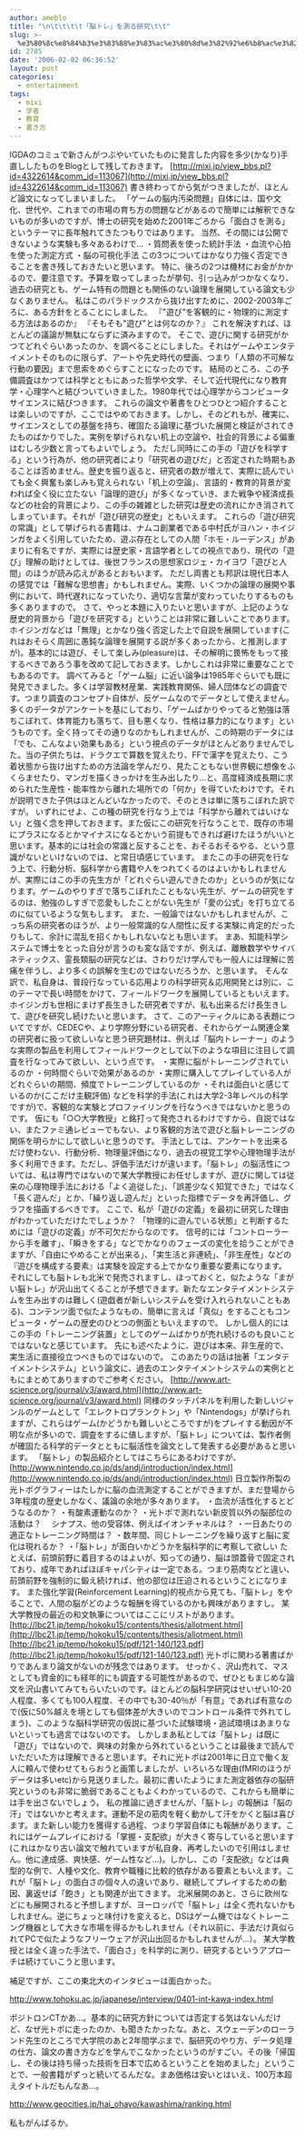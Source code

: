 ```yaml
---
author: ameblo
title: "\n\t\t\t\t「脳トレ」を測る研究\t\t"
slug: >-
  %e3%80%8c%e8%84%b3%e3%83%88%e3%83%ac%e3%80%8d%e3%82%92%e6%b8%ac%e3%82%8b%e7%a0%94%e7%a9%b6
id: 2785
date: '2006-02-02 06:36:52'
layout: post
categories:
  - entertainment
tags:
  - mixi
  - 学者
  - 教育
  - 書き方
---
```


IGDAのコミュで新さんがつぶやいていたものに発言した内容を多少(かなり)手直ししたものをBlogとして残しておきます。 [http://mixi.jp/view_bbs.pl?id=4322614&comm_id=113067](http://mixi.jp/view_bbs.pl?id=4322614&comm_id=113067) 書き終わってから気がつきましたが、ほとんど論文になってしまいました。 「ゲームの脳内汚染問題」自体には、国や文化、世代や、これまでの市場の育ち方の問題などがあるので簡単には解釈できないものが多いのですが、博士の研究を始めた2001年ごろから「面白さを測る」というテーマに長年触れてきたつもりではあります。 当然、その間には公開できないような実験も多々あるわけで… ・質問表を使った統計手法 ・血流や心拍を使った測定方式 ・脳の可視化手法 この3つについてはかなり力強く否定できることを書き残しておきたいと思います。 特に、後ろの2つは機材にお金がかかるので、要注意です。予算を取ってしまったが挙句、引っ込みがつかなくなり、過去の研究とも、ゲーム特有の問題とも関係のない論理を展開している論文も少なくありません。 私はこのパラドックスから抜け出すために、2002-2003年ごろに、ある方針をとることにしました。 『"遊び"を客観的に・物理的に測定する方法はあるのか』 『そもそも"遊び"とは何なのか？』 これを解決すれば、ほとんどの議論が無駄にならずに済みますので。 そこで、遊びに関する研究がかつてどれぐらいあったのか、を調べることにしました。それはゲームやエンタテイメントそのものに限らず、アートや先史時代の壁画、つまり「人類の不可解な行動の要因」まで思索をめぐらすことになったのです。 結局のところ、この予備調査はかつては科学とともにあった哲学や文学、そして近代現代になり教育学・心理学へと結びついていきました。1980年代では心理学からコンピュータサイエンスに結びつきます。 これらの論文や著書をひとつひとつ紹介することは楽しいのですが、ここではやめておきます。しかし、そのどれもが、確実に、サイエンスとしての基盤を持ち、確固たる論理に基づいた展開と検証がされてきたものばかりでした。実例を挙げられない机上の空論や、社会的背景による偏重はむしろ少数と言ってもよいでしょう。 ただし同時にこの手の「遊びを科学する」という行為が、他の研究者により「研究者の遊びだ」と否定された時期もあることは否めません。歴史を振り返ると、研究者の数が増えて、実際に読んでいても全く興奮も楽しみも覚えられない「机上の空論」、言語的・教育的背景が変われば全く役に立たない「論理的遊び」が多くなっていき、また戦争や経済成長などの社会的背景により、この手の雑雑とした研究は歴史の流れにかき消されてしまっています。それが「遊び研究の歴史」ともいえます。 これらの「遊び研究の常識」として挙げられる書籍は、ナムコ創業者である中村氏がヨハン・ホイジンガをよく引用していたため、遊ぶ存在としての人間「ホモ・ルーデンス」があまりに有名ですが、実際には歴史家・言語学者としての視点であり、現代の「遊び」理解の助けとしては、後世フランスの思想家ロジェ・カイヨワ「遊びと人間」のほうが読み応えがあるとおもいます。 ただし両書とも邦訳は現代日本人の感覚では「難解な思想書」かもしれません。実際、いくつかの論理の展開や事例において、時代遅れになっていたり、適切な言葉が変わっていたりするものも多くありますので。 さて、やっと本題に入りたいと思いますが、上記のような歴史的背景から「遊びを研究する」ということは非常に難しいことであります。ホイジンガなどは「無理」とかなり強く否定した上で自説を展開しています(これはおそらく周囲に愚鈍な論理を展開する説が多くあったから、と推測しますが)。基本的には遊び、そして楽しみ(pleasure)は、その解明に畏怖をもって接するべきであろう事を改めて記しておきます。しかしこれは非常に重要なことでもあるのです。 調べてみると「ゲーム脳」に近い論争は1985年ぐらいでも既に発見できました。多くは学習教材産業、実践教育関係、婦人団体などの調査です。つまり調査のコンセプト自体が、反ゲームなのでデータとして使えません。多くのデータがアンケートを基にしており、「ゲームばかりやってると勉強は落ちこぼれて、体育能力も落ちて、目も悪くなり、性格は暴力的になります」というものです。全く持ってその通りなのかもしれませんが、この時期のデータには「でも、こんなよい効果もある」という視点のデータがほとんどありませんでした。当の子供たちは、ドラクエで算数を覚えたり、FFで漢字を覚えたり、こう着状態から抜け出すための方法論を学んだり、見たこともない世界観に想像をふくらませたり、マンガを描くきっかけを生み出したり…と、高度経済成長期に求められた生産性・能率性から離れた場所での「何か」を得ていたわけです。それが説明できた子供はほとんどいなかったので、そのときは単に落ちこぼれた訳ですが。 いずれにせよ、この種の研究を行なう上では「科学から離れてはいけない」と強く念を押しておきます。また仮にこの研究を行なうことで、既存の市場にプラスになるとかマイナスになるとかいう前提もできれば避けたほうがいいと思います。基本的には社会の常識と反することを、おそるおそるやる、という意識がないといけないのでは、と常日頃感じています。 またこの手の研究を行なう上で、行動分析、脳科学から書籍や人をつれてくるのはよいかもしれませんが、実際にはこの手の先生方が「どれぐらい遊んできたのか」というのが気になります。ゲームのやりすぎで落ちこぼれたこともない先生が、ゲームの研究をするのは、勉強のしすぎで恋愛もしたことがない先生が「愛の公式」を打ち立てるのに似ているような気もします。 また、一般論ではないかもしれませんが、こっち系の研究者のほうが、より一般常識的な人間性に反する実験に肯定的だったりもして、余計に混乱を招くかもしれないなとも思います。 まあ、知能科学システムで博士をとった自分が言うのも変な話ですが、例えば、離散数学やサイバネティックス、霊長類脳の研究などは、さわりだけ学んでも一般人には理解に苦痛を伴うし、より多くの誤解を生むのではないだろうか、と思います。 そんな訳で、私自身は、普段行なっている応用よりの科学研究＆応用開発とは別に、このテーマで長い時間をかけて、フィールドワークを展開しているともいえます。ホイジンガも世相にまけず長生きした研究者ですが、私も出来るだけ長生きして、遊びを研究し続けたいと思います。 さて、このアーティクルにある表題についてですが、CEDECや、より学際分野にいる研究者、それからゲーム関連企業の研究者に扱って欲しいなと思う研究題材は、例えば「脳内トレーナー」のような実際の製品を利用してフィールドワークとして以下のような項目に注目して調査を行なってみて欲しい、という点です。 ・実際に脳がトレーニングされているのか ・何時間ぐらいで効果があるのか ・実際に購入してプレイしている人がどれぐらいの期間、頻度でトレーニングしているのか ・それは面白いと感じているのか(ここだけ主観評価) などを科学的手法(これは大学2-3年レベルの科学ですが)で、客観的な実験とプロファイリングを行なうべきではないかと思うのです。 仮にも「○○大学教授」と銘打って発売されるわけですから、自説ではない、またファミ通レビューでもない、より客観的方法で遊びと脳トレーニングの関係を明らかにして欲しいと思うのです。 手法としては、アンケートを出来るだけ使わない、行動分析、物理量評価になり、過去の視覚工学や心理物理手法が多く利用できます。ただし、評価手法だけが違います。「脳トレ」の脳活性については、私は専門ではないので某大学教授にお任せしますが、遊びに関しては従来の心理物理手法における「よく追従した」、「誤差少なく知覚できた」ではなく「長く遊んだ」とか、「繰り返し遊んだ」といった指標でデータを再評価し、グラフを描画するべきです。 ここで、私が「遊びの定義」を最初に研究した理由がわかっていただけたでしょうか？ 「物理的に遊んでいる状態」と判断するためには「遊びの定義」が不可欠だからなのです。 信号的には「コントローラーから手を離す」、「瞬きをする」などでかなりのフェーズの変化を拾うことができますが、「自由にやめることが出来る」、「実生活と非連続」、「非生産性」などの『遊びを構成する要素』は実験を設定する上でかなり重要な要素になります。 それにしても脳トレも北米で発売されますし、ほっておくと、似たような「まがい脳トレ」が沢山出てくることが予想できます。新たなエンタテイメントシステムを生み出すのは難しく(遊戯者が新しいシステムを受け入れられないこともある)、コンテンツ面で似たようなもの、簡単に言えば「真似」をすることもコンピュータ・ゲームの歴史のひとつの側面ともいえますので。 しかし個人的にはこの手の「トレーニング装置」としてのゲームばかりが売れ続けるのも良いことではないなと感じています。 先にも述べたように、遊びは本来、非生産的で、実生活に直接役立つべきものではないので。 このあたりの話は拙著「エンタテイメントシステム」という論文に、過去のエンタテイメントシステムの実例とともにまとめてありますのでご参考ください。 [http://www.art-science.org/journal/v3/award.html](http://www.art-science.org/journal/v3/award.html) 同様のタッチパネルを利用した新しいジャンルのゲームとして「エレクトロプランクトン」や「Nintendogs」が挙げられますが、これらはゲーム(かどうかも難しいところですが)をプレイする動因が不明な点が多いので、調査をするに値しますが、「脳トレ」については、製作者側が確固たる科学的データとともに脳活性を論文として発表する必要があると思います。 「脳トレ」の製品紹介としてはこちらにあるわけですが、 [http://www.nintendo.co.jp/ds/andj/introduction/index.html](http://www.nintendo.co.jp/ds/andj/introduction/index.html) 日立製作所製の光トポグラフィーはたしかに脳の血流測定することができますが、まだ登場から3年程度の歴史しかなく、議論の余地が多々あります。 ・血流が活性化するとどうなるのか？ ・有酸素運動なのか？ ・光トポで測れない新皮質以外の脳部位の活動は？ 　シナプス、他の受容体、例えばイオンチャネルは？ ・一日あたりの適正なトレーニング時間は？ ・数年間、同じトレーニングを繰り返すと脳に変化は現れるか？ ・「脳トレ」が面白いかどうかを脳科学的に考察して欲しい たとえば、前頭前野に着目するのはよいが、知っての通り、脳は頭蓋骨で固定されており、成年であればほぼキャパシティは一定である。つまり筋肉などと違い、前頭前野を強制的に鍛え続ければ、他の部位は圧迫されるということになります。 また強化学習(Reinforcement Learning)的視点から見ても、「脳トレ」をやることで、人間の脳がどのような報酬を得ているのかも興味がありますし。 某大学教授の最近の和文執筆についてはここにリストがあります。 [http://lbc21.jp/temp/hokoku15/contents/thesis/allotment.html](http://lbc21.jp/temp/hokoku15/contents/thesis/allotment.html) [http://lbc21.jp/temp/hokoku15/pdf/121-140/123.pdf](http://lbc21.jp/temp/hokoku15/pdf/121-140/123.pdf) 光トポに関わる著書ばかりであんまり論文がないのが残念ではあります。 せっかく、沢山売れて、マスとしても資金的にも経年的にも調査する可能性があるので、ぜひともまじめな論文を沢山書いてみてもらいたいのです。ほとんどの脳科学研究はせいぜい10-20人程度、多くても100人程度、その中でも30-40％が「有意」であれば有意なので(仮に50%越えを境としても個体差が大きいのでコントロール条件で外れてしまう)、このような脳科学研究の仮説に基づいた試験環境・追試環境はあまりないといっても過言ではないのです。 しかしまあ私としては「脳トレ」は既に「遊び」ではないので、興味の対象から外れているということは最後まで読んでいただいた方は理解できると思います。それに光トポは2001年に日立で働く友人に頼んで使わせてもらおうと画策しましたが、いろいろな理由(fMRIのほうがデータは多いetc)から見送りました。最初に書いたようにまた測定器依存の脳研究というのも非常に脆弱であることもよくわかっているので、これからも簡単には手を出さないでしょう。 私の推論に過ぎませんが、「脳トレ」の報酬は「脳の汗」ではないかと考えます。運動不足の筋肉を軽く動かして汗をかくと脳は喜びます。また新しい能力を獲得する過程、つまり学習自体にも報酬があります。これにはゲームプレイにおける「掌握・支配欲」が大きく寄与していると思います(これはかなり古い論文で触れていますが私自身、再考したいので引用はしません。他に達成感、爽快感、ゲーム性など…)。しかし、この「支配欲」などは典型的な例で、人種や文化、教育や職種に比較的依存がある要素ともいえます。これが「脳トレ」の面白さの個々人の違いであり、継続してプレイするための動因、裏返せば「飽き」とも関連が出てきます。 北米展開のあと、さらに欧州などにも展開されると予想しますが、ヨーロッパで「脳トレ」は全く売れないかもしれません。逆にちょっと味付けを変えると、DSはゲーム機ではなくトレーニング機器として大きな市場を得るかもしれません（それ以前に、手法だけ真似られてPCで似たようなフリーウェアが沢山出回るかもしれませんが…）。 某大学教授とは全く違った手法で、「面白さ」を科学的に測り、研究するというアプローチは続けていこうと思います。

補足ですが、ここの東北大のインタビューは面白かった。

http://www.tohoku.ac.jp/japanese/interview/0401-int-kawa-index.html

ポジトロンCTかあ…。基本的に研究方針については否定する気はないんだけど、なぜ光トポに走ったのか、も聞きたかったな。あと、スウェーデンのローランド先生のところで大学院のあと2年間学ぶまで、脳研究のやり方、データ処理の仕方、論文の書き方などを学んでこなかったというのがすごい。その後「帰国し、その後は持ち帰った技術を日本で広めるということを始めました」ということで、一般書籍がずっと続いてるんだな。まあ価格は安いとはいえ、100万本超えタイトルだもんなあ…。

http://www.geocities.jp/hai_ohayo/kawashima/ranking.html

私もがんばるか。